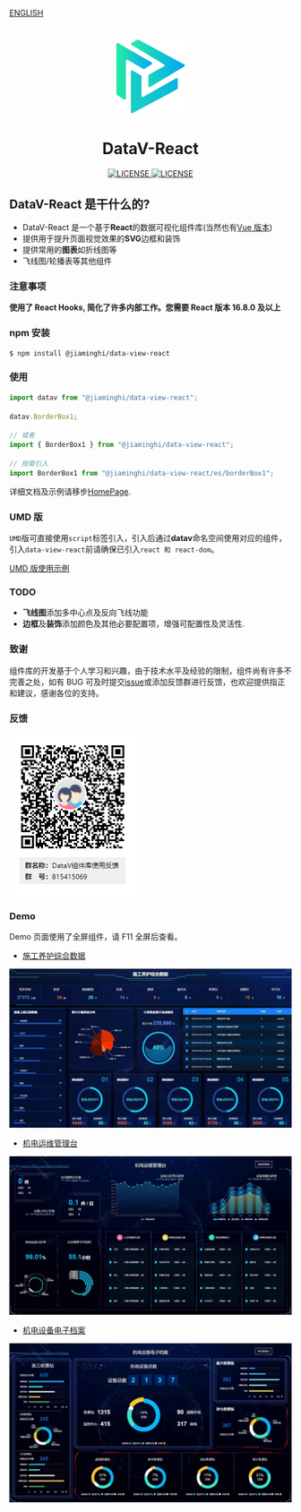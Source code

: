 [ENGLISH](./README_EN.md)

<h1 align="center">
  <img src="./icon.png">
</h1>
<h1 align="center">DataV-React</h1>
<p align="center">
    <a href="https://github.com/DataV-Team/Datav-React/blob/master/LICENSE">
      <img src="https://img.shields.io/github/license/DataV-Team/datav-react.svg" alt="LICENSE" />
    </a>
    <a href="https://www.npmjs.com/package/@jiaminghi/data-view-react">
      <img src="https://img.shields.io/npm/v/@jiaminghi/data-view-react.svg" alt="LICENSE" />
    </a>
</p>

## DataV-React 是干什么的?

- DataV-React 是一个基于**React**的数据可视化组件库(当然也有[Vue 版本](https://github.com/DataV-Team/DataV))
- 提供用于提升页面视觉效果的**SVG**边框和装饰
- 提供常用的**图表**如折线图等
- 飞线图/轮播表等其他组件

### 注意事项

**使用了 React Hooks, 简化了许多内部工作。您需要 React 版本 16.8.0 及以上**

### npm 安装

```shell
$ npm install @jiaminghi/data-view-react
```

### 使用

```js
import datav from "@jiaminghi/data-view-react";

datav.BorderBox1;

// 或者
import { BorderBox1 } from "@jiaminghi/data-view-react";

// 按需引入
import BorderBox1 from "@jiaminghi/data-view-react/es/borderBox1";
```

详细文档及示例请移步[HomePage](http://datav-react.jiaminghi.com).

### UMD 版

`UMD`版可直接使用`script`标签引入，引入后通过**datav**命名空间使用对应的组件，引入`data-view-react`前请确保已引入`react 和 react-dom`。

[UMD 版使用示例](./umdExample.html)

### TODO

- **飞线图**添加多中心点及反向飞线功能
- **边框**及**装饰**添加颜色及其他必要配置项，增强可配置性及灵活性.

### 致谢

组件库的开发基于个人学习和兴趣，由于技术水平及经验的限制，组件尚有许多不完善之处，如有 BUG 可及时提交[issue](https://github.com/DataV-Team/DataV-React/issues/new?template=bug_report.md)或添加反馈群进行反馈，也欢迎提供指正和建议，感谢各位的支持。

### 反馈

![Feedback](./QQGroup.png)

### Demo

Demo 页面使用了全屏组件，请 F11 全屏后查看。

- [施工养护综合数据](http://datav-react.jiaminghi.com/demo/construction-data/index.html)

![construction-data](./demoImg/construction-data.jpg)

- [机电运维管理台](http://datav-react.jiaminghi.com/demo/manage-desk/index.html)

![manage-desk](./demoImg/manage-desk.jpg)

- [机电设备电子档案](http://datav-react.jiaminghi.com/demo/electronic-file/index.html)

![electronic-file](./demoImg/electronic-file.jpg)
